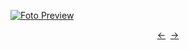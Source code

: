 [![Foto Preview](preview/repo-73.avif)](https://mySuperCoolProjects.github.io/repo-73)

<div align="center" style="display: flex; justify-content: center;">
  <a  href="https://github.com/mySuperCoolProjects/repo-72" target="_blank">&#8592;</a>
  &nbsp;&nbsp;
  <a  href="https://github.com/mySuperCoolProjects/repo-74" target="_blank">&#8594;</a>
</div>
